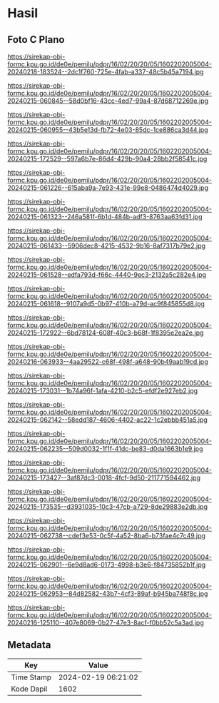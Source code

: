 # Hasil

## Foto C Plano

https://sirekap-obj-formc.kpu.go.id/de0e/pemilu/pdpr/16/02/20/20/05/1602202005004-20240218-183524--2dc1f760-725e-4fab-a337-48c5b45a7194.jpg

https://sirekap-obj-formc.kpu.go.id/de0e/pemilu/pdpr/16/02/20/20/05/1602202005004-20240215-060845--58d0bf16-43cc-4ed7-99a4-87d68712269e.jpg

https://sirekap-obj-formc.kpu.go.id/de0e/pemilu/pdpr/16/02/20/20/05/1602202005004-20240215-060955--43b5e13d-fb72-4e03-85dc-1ce886ca3d44.jpg

https://sirekap-obj-formc.kpu.go.id/de0e/pemilu/pdpr/16/02/20/20/05/1602202005004-20240215-172529--597a6b7e-86d4-429b-90a4-28bb2f58541c.jpg

https://sirekap-obj-formc.kpu.go.id/de0e/pemilu/pdpr/16/02/20/20/05/1602202005004-20240215-061226--615aba9a-7e93-431e-99e8-0486474d4029.jpg

https://sirekap-obj-formc.kpu.go.id/de0e/pemilu/pdpr/16/02/20/20/05/1602202005004-20240215-061323--246a581f-6b1d-484b-adf3-8763aa63fd31.jpg

https://sirekap-obj-formc.kpu.go.id/de0e/pemilu/pdpr/16/02/20/20/05/1602202005004-20240215-061433--5906dec8-4215-4532-9b16-8af7317b79e2.jpg

https://sirekap-obj-formc.kpu.go.id/de0e/pemilu/pdpr/16/02/20/20/05/1602202005004-20240215-061528--edfa793d-f66c-4440-9ec3-2132a5c282e4.jpg

https://sirekap-obj-formc.kpu.go.id/de0e/pemilu/pdpr/16/02/20/20/05/1602202005004-20240215-061618--9107a9d5-0b97-410b-a79d-ac9f845855d8.jpg

https://sirekap-obj-formc.kpu.go.id/de0e/pemilu/pdpr/16/02/20/20/05/1602202005004-20240215-172922--6bd78124-608f-40c3-b68f-1f8395e2ea2e.jpg

https://sirekap-obj-formc.kpu.go.id/de0e/pemilu/pdpr/16/02/20/20/05/1602202005004-20240216-063933--4aa29522-c68f-498f-a648-90b49aab19cd.jpg

https://sirekap-obj-formc.kpu.go.id/de0e/pemilu/pdpr/16/02/20/20/05/1602202005004-20240215-173031--1b74a96f-1afa-4210-b2c5-efdf2e927eb2.jpg

https://sirekap-obj-formc.kpu.go.id/de0e/pemilu/pdpr/16/02/20/20/05/1602202005004-20240215-062142--58edd187-4606-4402-ac22-1c2ebbb451a5.jpg

https://sirekap-obj-formc.kpu.go.id/de0e/pemilu/pdpr/16/02/20/20/05/1602202005004-20240215-062235--509d0032-1f1f-41dc-be83-d0da1663b1e9.jpg

https://sirekap-obj-formc.kpu.go.id/de0e/pemilu/pdpr/16/02/20/20/05/1602202005004-20240215-173427--3af87dc3-0018-4fcf-9d50-211771594462.jpg

https://sirekap-obj-formc.kpu.go.id/de0e/pemilu/pdpr/16/02/20/20/05/1602202005004-20240215-173535--d3931035-10c3-47cb-a729-8de29883e2db.jpg

https://sirekap-obj-formc.kpu.go.id/de0e/pemilu/pdpr/16/02/20/20/05/1602202005004-20240215-062738--cdef3e53-0c5f-4a52-8ba6-b73fae4c7c49.jpg

https://sirekap-obj-formc.kpu.go.id/de0e/pemilu/pdpr/16/02/20/20/05/1602202005004-20240215-062901--6e9d8ad6-0173-4998-b3e6-f84735852b1f.jpg

https://sirekap-obj-formc.kpu.go.id/de0e/pemilu/pdpr/16/02/20/20/05/1602202005004-20240215-062953--84d82582-43b7-4cf3-89af-b945ba748f8c.jpg

https://sirekap-obj-formc.kpu.go.id/de0e/pemilu/pdpr/16/02/20/20/05/1602202005004-20240216-125110--407e8069-0b27-47e3-8acf-f0bb52c5a3ad.jpg


## Metadata

| Key        | Value               |
| ---------- | ------------------- |
| Time Stamp | 2024-02-19 06:21:02 |
| Kode Dapil | 1602                |




